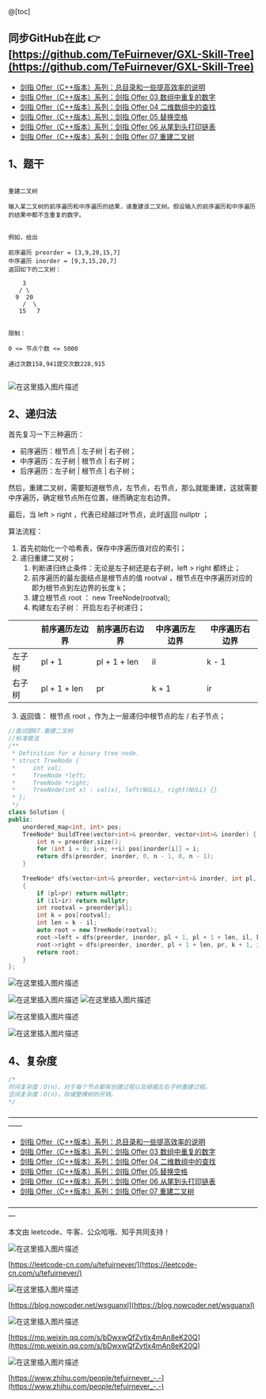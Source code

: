 ﻿@[toc]

## 同步GitHub在此 👉 [https://github.com/TeFuirnever/GXL-Skill-Tree](https://github.com/TeFuirnever/GXL-Skill-Tree)

- [剑指 Offer（C++版本）系列：总目录和一些提高效率的说明](https://tefuirnever.blog.csdn.net/article/details/118423883)
- [剑指 Offer（C++版本）系列：剑指 Offer 03 数组中重复的数字](https://tefuirnever.blog.csdn.net/article/details/118445391)
- [剑指 Offer（C++版本）系列：剑指 Offer 04 二维数组中的查找](https://tefuirnever.blog.csdn.net/article/details/118467105)
- [剑指 Offer（C++版本）系列：剑指 Offer 05 替换空格](https://tefuirnever.blog.csdn.net/article/details/118498159)
- [剑指 Offer（C++版本）系列：剑指 Offer 06 从尾到头打印链表](https://tefuirnever.blog.csdn.net/article/details/118529012)
- [剑指 Offer（C++版本）系列：剑指 Offer 07 重建二叉树](https://tefuirnever.blog.csdn.net/article/details/118557615)

## 1、题干
```

重建二叉树

输入某二叉树的前序遍历和中序遍历的结果，请重建该二叉树。假设输入的前序遍历和中序遍历的结果中都不含重复的数字。


例如，给出

前序遍历 preorder = [3,9,20,15,7]
中序遍历 inorder = [9,3,15,20,7]
返回如下的二叉树：

    3
   / \
  9  20
    /  \
   15   7
 

限制：

0 <= 节点个数 <= 5000

通过次数158,941提交次数228,915


```
![在这里插入图片描述](https://img-blog.csdnimg.cn/20210707211850105.png)


## 2、递归法
首先复习一下三种遍历：
- 前序遍历：根节点 | 左子树 | 右子树；
- 中序遍历：左子树 | 根节点 | 右子树；
- 后序遍历：左子树 | 根节点 | 右子树；

然后，重建二叉树，需要知道根节点，左节点，右节点，那么就能重建，这就需要中序遍历，确定根节点所在位置，继而确定左右边界。

最后，当 left > right ，代表已经越过叶节点，此时返回 nullptr ；

算法流程：
1. 首先初始化一个哈希表，保存中序遍历值对应的索引；
2. 递归重建二叉树；
	1. 判断递归终止条件：无论是左子树还是右子树，left > right 都终止；
	2. 前序遍历的最左面结点是根节点的值 rootval ，根节点在中序遍历对应的即为根节点到左边界的长度 k；
	3. 建立根节点 root ： new TreeNode(rootval);
	4. 构建左右子树： 开启左右子树递归；

|	|前序遍历左边界	|前序遍历右边界|中序遍历左边界	|中序遍历右边界|
|--|--|--|--|--|
|左子树	|pl + 1|pl + 1 + len| il| k - 1|
|右子树	|pl + 1 + len| pr| k + 1| ir|

3. 返回值： 根节点 root ，作为上一层递归中根节点的左 / 右子节点；

```cpp
//面试题07.重建二叉树
//标准做法
/**
 * Definition for a binary tree node.
 * struct TreeNode {
 *     int val;
 *     TreeNode *left;
 *     TreeNode *right;
 *     TreeNode(int x) : val(x), left(NULL), right(NULL) {}
 * };
 */
class Solution {
public:
	unordered_map<int, int> pos;
	TreeNode* buildTree(vector<int>& preorder, vector<int>& inorder) {
		int n = preorder.size();
		for (int i = 0; i<n; ++i) pos[inorder[i]] = i;
		return dfs(preorder, inorder, 0, n - 1, 0, n - 1);
	}
	
	TreeNode* dfs(vector<int>& preorder, vector<int>& inorder, int pl, int pr, int il, int ir)
	{
		if (pl>pr) return nullptr;
		if (il>ir) return nullptr;
		int rootval = preorder[pl];
		int k = pos[rootval];
		int len = k - il;
		auto root = new TreeNode(rootval);
		root->left = dfs(preorder, inorder, pl + 1, pl + 1 + len, il, k - 1);
		root->right = dfs(preorder, inorder, pl + 1 + len, pr, k + 1, ir);
		return root;
	}
};
```

![在这里插入图片描述](https://img-blog.csdnimg.cn/20210707220701401.png)



![在这里插入图片描述](https://img-blog.csdnimg.cn/2021070722251153.png)
![在这里插入图片描述](https://img-blog.csdnimg.cn/20210707222518933.png)

![在这里插入图片描述](https://img-blog.csdnimg.cn/20210707222525629.png)

![在这里插入图片描述](https://img-blog.csdnimg.cn/2021070722253299.png)


## 4、复杂度
```cpp
/*
时间复杂度：O(n)。对于每个节点都有创建过程以及根据左右子树重建过程。
空间复杂度：O(n)。存储整棵树的开销。
*/
```

——————————————————————————————————————

- [剑指 Offer（C++版本）系列：总目录和一些提高效率的说明](https://tefuirnever.blog.csdn.net/article/details/118423883)
- [剑指 Offer（C++版本）系列：剑指 Offer 03 数组中重复的数字](https://tefuirnever.blog.csdn.net/article/details/118445391)
- [剑指 Offer（C++版本）系列：剑指 Offer 04 二维数组中的查找](https://tefuirnever.blog.csdn.net/article/details/118467105)
- [剑指 Offer（C++版本）系列：剑指 Offer 05 替换空格](https://tefuirnever.blog.csdn.net/article/details/118498159)
- [剑指 Offer（C++版本）系列：剑指 Offer 06 从尾到头打印链表](https://tefuirnever.blog.csdn.net/article/details/118529012)
- [剑指 Offer（C++版本）系列：剑指 Offer 07 重建二叉树](https://tefuirnever.blog.csdn.net/article/details/118557615)

—————————————————————————————————————

本文由 leetcode、牛客、公众哈哦、知乎共同支持！

![在这里插入图片描述](https://img-blog.csdnimg.cn/20210703094425459.png)

[https://leetcode-cn.com/u/tefuirnever/](https://leetcode-cn.com/u/tefuirnever/)

![在这里插入图片描述](https://img-blog.csdnimg.cn/20210703094436257.png)

[https://blog.nowcoder.net/wsguanxl](https://blog.nowcoder.net/wsguanxl)

![在这里插入图片描述](https://img-blog.csdnimg.cn/20210703094516804.png)

[https://mp.weixin.qq.com/s/bDwxwQfZytIx4mAn8eK20Q](https://mp.weixin.qq.com/s/bDwxwQfZytIx4mAn8eK20Q)

![在这里插入图片描述](https://img-blog.csdnimg.cn/2021070309445723.png)

[https://www.zhihu.com/people/tefuirnever_-.-](https://www.zhihu.com/people/tefuirnever_-.-)


